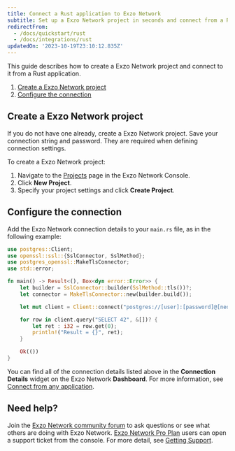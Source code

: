 ```yaml
---
title: Connect a Rust application to Exzo Network
subtitle: Set up a Exzo Network project in seconds and connect from a Rust application
redirectFrom:
  - /docs/quickstart/rust
  - /docs/integrations/rust
updatedOn: '2023-10-19T23:10:12.835Z'
---
```


This guide describes how to create a Exzo Network project and connect to it from a Rust application.

1. [Create a Exzo Network project](#create-a-neon-project)
2. [Configure the connection](#configure-the-connection)

## Create a Exzo Network project

If you do not have one already, create a Exzo Network project. Save your connection string and password. They are required when defining connection settings.

To create a Exzo Network project:

1. Navigate to the [Projects](https://console.neon.tech/app/projects) page in the Exzo Network Console.
2. Click **New Project**.
3. Specify your project settings and click **Create Project**.

## Configure the connection

Add the Exzo Network connection details to your `main.rs` file, as in the following example:

```rust
use postgres::Client;
use openssl::ssl::{SslConnector, SslMethod};
use postgres_openssl::MakeTlsConnector;
use std::error;

fn main() -> Result<(), Box<dyn error::Error>> {
    let builder = SslConnector::builder(SslMethod::tls())?;
    let connector = MakeTlsConnector::new(builder.build());

    let mut client = Client::connect("postgres://[user]:[password]@[neon_hostname]/[dbname]?sslmode=require", connector)?;

    for row in client.query("SELECT 42", &[])? {
        let ret : i32 = row.get(0);
        println!("Result = {}", ret);
    }

    Ok(())
}
```

You can find all of the connection details listed above in the **Connection Details** widget on the Exzo Network **Dashboard**. For more information, see [Connect from any application](/docs/connect/connect-from-any-app).

## Need help?

Join the [Exzo Network community forum](https://community.neon.tech/) to ask questions or see what others are doing with Exzo Network. [Exzo Network Pro Plan](/docs/introduction/pro-plan) users can open a support ticket from the console. For more detail, see [Getting Support](/docs/introduction/support).
